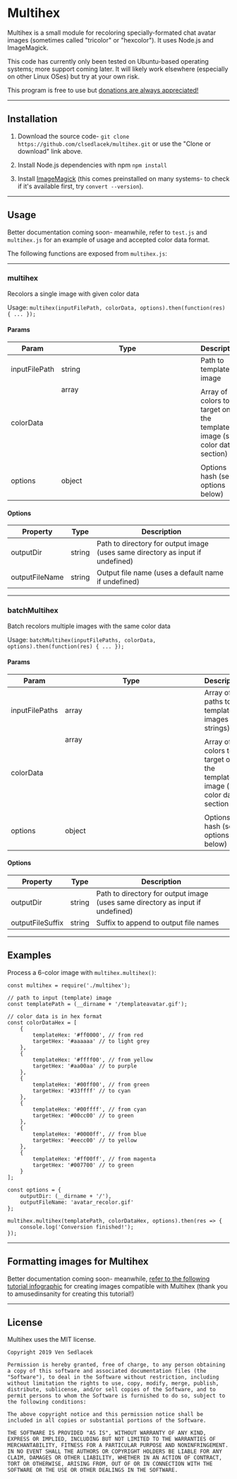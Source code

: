 # Multihex

Multihex is a small module for recoloring specially-formated chat avatar images (sometimes called "tricolor" or "hexcolor"). It uses Node.js and ImageMagick.

This code has currently only been tested on Ubuntu-based operating systems; more support coming later. It will likely work elsewhere (especially on other Linux OSes) but try at your own risk.

This program is free to use but [donations are always appreciated!](https://ko-fi.com/nventous)

---

## Installation

1. Download the source code- `git clone https://github.com/clsedlacek/multihex.git` or use the "Clone or download" link above.

2. Install Node.js dependencies with npm `npm install`

3. Install [ImageMagick](https://imagemagick.org/index.php) (this comes preinstalled on many systems- to check if it's available first, try `convert --version`).

---

## Usage

Better documentation coming soon- meanwhile, refer to `test.js` and `multihex.js` for an example of usage and accepted color data format.

The following functions are exposed from `multihex.js`:

---

### multihex

Recolors a single image with given color data

Usage: `multihex(inputFilePath, colorData, options).then(function(res) { ... });`

#### Params

| Param | Type | Description |
| ----- | ---- | ----------- |
| inputFilePath | string | Path to template image |
| colorData | array<object> | Array of colors to target on the template image (see color data section) |
| options | object | Options hash (see options below) |

#### Options

| Property | Type | Description |
| -------- | ---- | ----------- |
| outputDir | string | Path to directory for output image (uses same directory as input if undefined) |
| outputFileName | string | Output file name (uses a default name if undefined) |

---

### batchMultihex

Batch recolors multiple images with the same color data

Usage: `batchMultihex(inputFilePaths, colorData, options).then(function(res) { ... });`

#### Params

| Param | Type | Description |
| ----- | ---- | ----------- |
| inputFilePaths | array<string> | Array of paths to template images (as strings) |
| colorData | array<object> | Array of colors to target on the template image (see color data section |
| options | object | Options hash (see options below) |

#### Options

| Property | Type | Description |
| -------- | ---- | ----------- |
| outputDir | string | Path to directory for output image (uses same directory as input if undefined) |
| outputFileSuffix | string | Suffix to append to output file names |

---

## Examples

Process a 6-color image with `multihex.multihex()`:

```
const multihex = require('./multihex');

// path to input (template) image
const templatePath = (__dirname + '/templateavatar.gif');

// color data is in hex format
const colorDataHex = [
	{
		templateHex: '#ff0000', // from red
		targetHex: '#aaaaaa' // to light grey
	},
	{
		templateHex: '#ffff00', // from yellow
		targetHex: '#aa00aa' // to purple
	},
	{
		templateHex: '#00ff00', // from green
		targetHex: '#33ffff' // to cyan
	},
	{
		templateHex: '#00ffff', // from cyan
		targetHex: '#00cc00' // to green
	},
	{
		templateHex: '#0000ff', // from blue
		targetHex: '#eecc00' // to yellow
	},
	{
		templateHex: '#ff00ff', // from magenta
		targetHex: '#007700' // to green
	}
];

const options = {
	outputDir: (__dirname + '/'),
	outputFileName: 'avatar_recolor.gif'
};

multihex.multihex(templatePath, colorDataHex, options).then(res => {
	console.log('Conversion finished!');
});

```

---

## Formatting images for Multihex

Better documentation coming soon- meanwhile, [refer to the following tutorial infographic](https://www.deviantart.com/amusedinsanity/art/Tricolor-Hexacolor-Pose-Tutorial-for-CS4-206687253) for creating images compatible with Multihex (thank you to amusedinsanity for creating this tutorial!)

---

## License

Multihex uses the MIT license.

```
Copyright 2019 Ven Sedlacek

Permission is hereby granted, free of charge, to any person obtaining a copy of this software and associated documentation files (the "Software"), to deal in the Software without restriction, including without limitation the rights to use, copy, modify, merge, publish, distribute, sublicense, and/or sell copies of the Software, and to permit persons to whom the Software is furnished to do so, subject to the following conditions:

The above copyright notice and this permission notice shall be included in all copies or substantial portions of the Software.

THE SOFTWARE IS PROVIDED "AS IS", WITHOUT WARRANTY OF ANY KIND, EXPRESS OR IMPLIED, INCLUDING BUT NOT LIMITED TO THE WARRANTIES OF MERCHANTABILITY, FITNESS FOR A PARTICULAR PURPOSE AND NONINFRINGEMENT. IN NO EVENT SHALL THE AUTHORS OR COPYRIGHT HOLDERS BE LIABLE FOR ANY CLAIM, DAMAGES OR OTHER LIABILITY, WHETHER IN AN ACTION OF CONTRACT, TORT OR OTHERWISE, ARISING FROM, OUT OF OR IN CONNECTION WITH THE SOFTWARE OR THE USE OR OTHER DEALINGS IN THE SOFTWARE.
```
